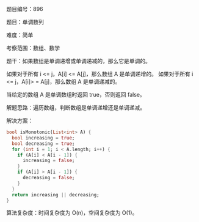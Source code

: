 题目编号：896

题目：单调数列

难度：简单

考察范围：数组、数学

题干：如果数组是单调递增或单调递减的，那么它是单调的。

如果对于所有 i <= j，A[i] <= A[j]，那么数组 A 是单调递增的。 如果对于所有 i <= j，A[i]> = A[j]，那么数组 A 是单调递减的。

当给定的数组 A 是单调数组时返回 true，否则返回 false。

解题思路：遍历数组，判断数组是单调递增还是单调递减。

解决方案：

```dart
bool isMonotonic(List<int> A) {
  bool increasing = true;
  bool decreasing = true;
  for (int i = 1; i < A.length; i++) {
    if (A[i] < A[i - 1]) {
      increasing = false;
    }
    if (A[i] > A[i - 1]) {
      decreasing = false;
    }
  }
  return increasing || decreasing;
}
```

算法复杂度：时间复杂度为 O(n)，空间复杂度为 O(1)。